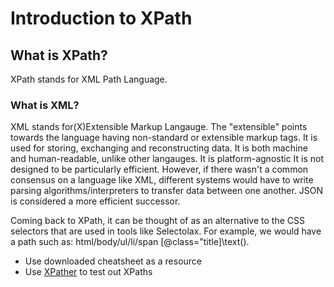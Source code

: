 # Introduction to XPath

## What is XPath?
XPath stands for XML Path Language. 
<br>
### What is XML?
XML stands for(X)Extensible Markup Langauge. The "extensible" points towards the language having non-standard or extensible markup tags. 
It is used for storing, exchanging and reconstructing data. It is both machine and human-readable, unlike other langauges. It is platform-agnostic 
It is not designed to be particularly efficient. However, if there wasn't a common consensus on a language like XML, different systems would have to write parsing algorithms/interpreters to transfer data between one another. JSON is considered a more efficient successor. 
<br>

  Coming back to XPath, it can be thought of as an alternative to the CSS selectors that are used in tools like Selectolax. For example, we would have a path such as: html/body/ul/li/span \[@class="title\]\text().
- Use downloaded cheatsheet as a resource
- Use [XPather](http://xpather.com/) to test out XPaths
